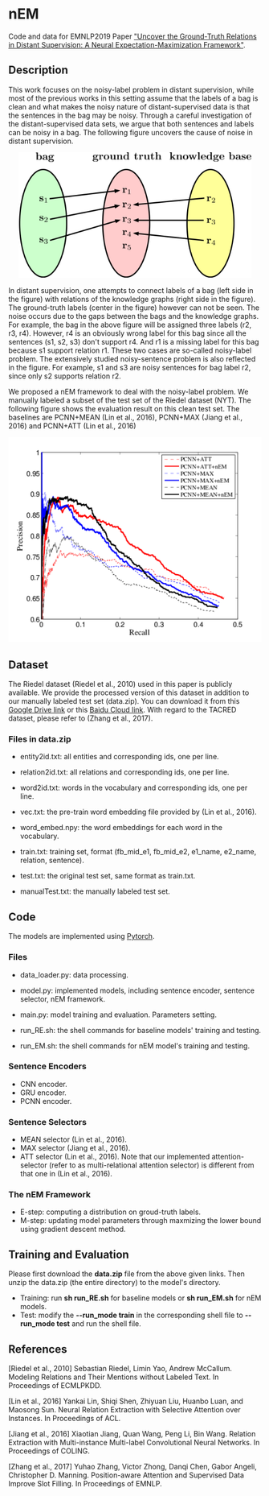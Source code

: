 # nEM
Code and data for EMNLP2019 Paper ["Uncover the Ground-Truth Relations in Distant Supervision: A Neural Expectation-Maximization Framework"](https://arxiv.org/pdf/1909.05448.pdf).

## Description

This work focuses on the noisy-label problem in distant supervision, while most of the previous works in this setting assume that the labels of a bag is clean and what makes the noisy nature of distant-supervised data is that the sentences in the bag may be noisy. Through a careful investigation of the distant-supervised data sets, we argue that both sentences and labels can be noisy in a bag. The following figure uncovers the cause of noise in distant supervision.

<p align="center">
  <img src="https://github.com/AlbertChen1991/nEM/blob/master/fig/noise.png">
</p>

In distant supervision, one attempts to connect labels of a bag (left side in the figure) with relations of the knowledge graphs (right side in the figure). The ground-truth labels (center in the figure) however can not be seen. The noise occurs due to the gaps between the bags and the knowledge graphs. For example, the bag in the above figure will be assigned three labels (r2, r3, r4). However, r4 is an obviously wrong label for this bag since all the sentences (s1, s2, s3) don't support r4. And r1 is a missing label for this bag because s1 support relation r1. These two cases are so-called noisy-label problem. The extensively studied noisy-sentence problem is also reflected in the figure. For example, s1 and s3 are noisy sentences for bag label r2, since only s2 supports relation r2.

We proposed a nEM framework to deal with the noisy-label problem. We manually labeled a subset of the test set of the Riedel dataset (NYT). The following figure shows the evaluation result on this clean test set. The baselines are PCNN+MEAN (Lin et al., 2016), PCNN+MAX (Jiang et al., 2016) and PCNN+ATT (Lin et al., 2016)

<p align="center">
  <img src="https://github.com/AlbertChen1991/nEM/blob/master/fig/PR_curve.png">
</p>

## Dataset
The Riedel dataset (Riedel et al., 2010) used in this paper is publicly available. We provide the processed version of this dataset in addition to our manually labeled test set (data.zip). You can download it from this [Google Drive link](https://drive.google.com/drive/folders/1u2HVCYoJcV5SiFcmrP0yEIn5E5tJ6Mbg?usp=sharing) or this [Baidu Cloud link](https://pan.baidu.com/s/1anEw7xjmFZo6gaRWP0gpVw). With regard to the TACRED dataset, please refer to (Zhang et al., 2017).

### Files in data.zip
+ entity2id.txt: all entities and corresponding ids, one per line.

+ relation2id.txt: all relations and corresponding ids, one per line.

+ word2id.txt: words in the vocabulary and corresponding ids, one per line.

+ vec.txt: the pre-train word embedding file provided by (Lin et al., 2016).

+ word_embed.npy: the word embeddings for each word in the vocabulary.

+ train.txt: training set, format (fb_mid_e1, fb_mid_e2, e1_name, e2_name, relation, sentence).

+ test.txt: the original test set, same format as train.txt.

+ manualTest.txt: the manually labeled test set.

## Code
The models are implemented using [Pytorch](https://pytorch.org/). 

### Files
+ data_loader.py: data processing.

+ model.py: implemented models, including sentence encoder, sentence selector, nEM framework.

+ main.py: model training and evaluation. Parameters setting.

+ run_RE.sh: the shell commands for baseline models' training and testing.

+ run_EM.sh: the shell commands for nEM model's training and testing.

### Sentence Encoders
+ CNN encoder.
+ GRU encoder.
+ PCNN encoder.

### Sentence Selectors
+ MEAN selector (Lin et al., 2016).
+ MAX selector (Jiang et al., 2016).
+ ATT selector (Lin et al., 2016). Note that our implemented attention-selector (refer to as multi-relational attention selector) is different from that one in (Lin et al., 2016). 

### The nEM Framework
+ E-step: computing a distribution on groud-truth labels.
+ M-step: updating model parameters through maxmizing the lower bound using gradient descent method.

## Training and Evaluation
Please first download the __data.zip__ file from the above given links. Then unzip the data.zip (the entire directory) to the model's directory.

+ Training: run __sh run_RE.sh__ for baseline models or __sh run_EM.sh__ for nEM models.
+ Test: modify the __--run_mode train__ in the corresponding shell file to __--run_mode test__ and run the shell file.

## References

[Riedel et al., 2010] Sebastian Riedel, Limin Yao, Andrew McCallum. Modeling Relations and Their Mentions without Labeled Text. In Proceedings of ECMLPKDD.

[Lin et al., 2016] Yankai Lin, Shiqi Shen, Zhiyuan Liu, Huanbo Luan, and Maosong Sun. Neural Relation Extraction with Selective Attention over Instances. In Proceedings of ACL.

[Jiang et al., 2016] Xiaotian Jiang, Quan Wang, Peng Li, Bin Wang. Relation Extraction with Multi-instance Multi-label Convolutional Neural Networks. In Proceedings of COLING.

[Zhang et al., 2017] Yuhao Zhang, Victor Zhong, Danqi Chen, Gabor Angeli, Christopher D. Manning. Position-aware Attention and Supervised Data Improve Slot Filling. In Proceedings of EMNLP.
